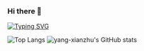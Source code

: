 ### Hi there 👋
[![Typing SVG](https://readme-typing-svg.herokuapp.com?size=16&lines=%E4%BD%A0%E5%A5%BD%EF%BC%8C%E6%88%91%E6%98%AF+Xianzhu+Yang;%E4%B8%80%E5%90%8D%E5%89%8D%E7%AB%AF%E5%BC%80%E5%8F%91%E5%B7%A5%E7%A8%8B%E5%B8%88)](https://yang-xianzhu.github.io/)


![Top Langs](https://github-readme-stats.vercel.app/api/top-langs/?username=yang-xianzhu&layout=compact&theme=tokyonight)
![yang-xianzhu's GitHub stats](https://github-readme-stats.vercel.app/api?username=yang-xianzhu&show_icons=true&theme=tokyonight)
